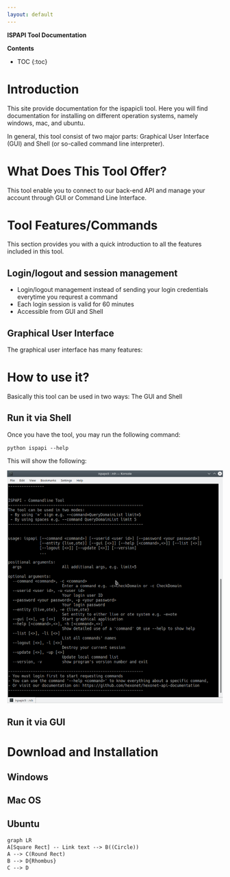 ```yaml
---
layout: default
---
```


**ISPAPI Tool Documentation**

**Contents**
* TOC
{:toc}

# Introduction

This site provide documentation for the ispapicli tool. Here you will find documentation for installing on different operation systems, namely windows, mac, and ubuntu. 

In general, this tool consist of two major parts: Graphical User Interface (GUI) and Shell (or so-called command line interpreter).

# What Does This Tool Offer?

This tool enable you to connect to our back-end API and manage your account through GUI or Command Line Interface.


# Tool Features/Commands

This section provides you with a quick introduction to all the features included in this tool.

## Login/logout and session management

*   Login/logout management instead of sending your login credentials everytime you requrest a command
*   Each login session is valid for 60 minutes
*   Accessible from GUI and Shell

## Graphical User Interface

The graphical user interface has many features:

# How to use it?

Basically this tool can be used in two ways: The GUI and Shell

## Run it via Shell

Once you have the tool, you may run the following command:

```
python ispapi --help
```

This will show the following:

![Octocat](/assets/doc_img/help.png)

## Run it via GUI

# Download and Installation

## Windows

## Mac OS

## Ubuntu

```mermaid
graph LR
A[Square Rect] -- Link text --> B((Circle))
A --> C(Round Rect)
B --> D{Rhombus}
C --> D
```